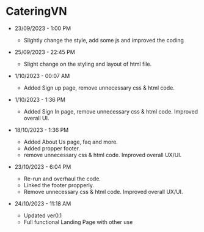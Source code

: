 # CateringVN

- 23/09/2023 - 1:00 PM
  + Slightly change the style, add some js and improved the coding


- 25/09/2023 - 22:45 PM
  + Slight change on the styling and layout of html file.


- 1/10/2023 - 00:07 AM
  + Added Sign up page, remove unnecessary css & html code.


- 1/10/2023 - 1:36 PM
  + Added Sign In page, remove unnecessary css & html code. Improved overall UI.


- 18/10/2023 - 1:36 PM
  + Added About Us page, faq and more.
  + Added propper footer.
  +  remove unnecessary css & html code. Improved overall UX/UI.


- 23/10/2023 - 6:04 PM
  + Re-run and overhaul the code.
  + Linked the footer propperly.
  + Remove unnecessary css & html code. Improved overall UX/UI.


- 24/10/2023 - 11:18 AM
  + Updated ver0.1
  + Full functional Landing Page with other use
  
